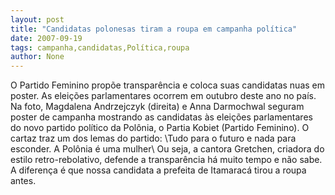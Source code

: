 ```yaml
---
layout: post
title: "Candidatas polonesas tiram a roupa em campanha política"
date: 2007-09-19
tags: campanha,candidatas,Política,roupa
author: None
---
```

O Partido Feminino prop&otilde;e transpar&ecirc;ncia e coloca suas candidatas nuas em poster. As elei&ccedil;&otilde;es parlamentares ocorrem em outubro deste ano no pa&iacute;s.
Na foto, Magdalena Andrzejczyk (direita) e Anna Darmochwal seguram poster de campanha mostrando as candidatas &agrave;s elei&ccedil;&otilde;es parlamentares do novo partido pol&iacute;tico da Pol&ocirc;nia, o Partia Kobiet (Partido Feminino). O cartaz traz um dos lemas do partido: \Tudo para o futuro e nada para esconder. A Pol&ocirc;nia &eacute; uma mulher\ 
Ou seja, a cantora Gretchen, criadora do estilo retro-rebolativo, defende a transpar&ecirc;ncia h&aacute; muito tempo e n&atilde;o sabe. A diferen&ccedil;a &eacute; que nossa candidata a prefeita de Itamarac&aacute; tirou a roupa antes.
 